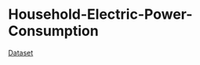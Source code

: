 # Household-Electric-Power-Consumption

[Dataset](http://archive.ics.uci.edu/ml/machine-learning-databases/00235/)
